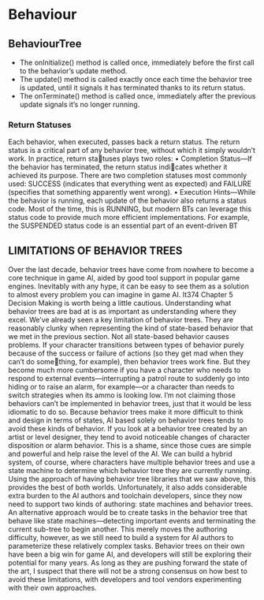 # Behaviour

## BehaviourTree

- The onInitialize() method is called once, immediately before the first call to
  the behavior’s update method.
- The update() method is called exactly once each time the behavior tree is
  updated, until it signals it has terminated thanks to its return status.
- The onTerminate() method is called once, immediately after the previous
  update signals it’s no longer running.

### Return Statuses

Each behavior, when executed, passes back a return status. The return status is a critical
part of any behavior tree, without which it simply wouldn’t work. In practice, return statuses plays two roles:
• Completion Status—If the behavior has terminated, the return status indicates whether it achieved its purpose. There are two completion statuses most
commonly used: SUCCESS (indicates that everything went as expected) and
FAILURE (specifies that something apparently went wrong).
• Execution Hints—While the behavior is running, each update of the behavior
also returns a status code. Most of the time, this is RUNNING, but modern BTs
can leverage this status code to provide much more efficient implementations. For
example, the SUSPENDED status code is an essential part of an event-driven BT

## LIMITATIONS OF BEHAVIOR TREES

Over the last decade, behavior trees have come from nowhere to become a core technique in
game AI, aided by good tool support in popular game engines. Inevitably with any hype, it
can be easy to see them as a solution to almost every problem you can imagine in game AI. It374 Chapter 5 Decision Making
is worth being a little cautious. Understanding what behavior trees are bad at is as important
as understanding where they excel.
We’ve already seen a key limitation of behavior trees. They are reasonably clunky when
representing the kind of state-based behavior that we met in the previous section. Not all
state-based behavior causes problems. If your character transitions between types of behavior
purely because of the success or failure of actions (so they get mad when they can’t do something, for example), then behavior trees work fine. But they become much more cumbersome
if you have a character who needs to respond to external events—interrupting a patrol route
to suddenly go into hiding or to raise an alarm, for example—or a character than needs to
switch strategies when its ammo is looking low. I’m not claiming those behaviors can’t be
implemented in behavior trees, just that it would be less idiomatic to do so.
Because behavior trees make it more difficult to think and design in terms of states, AI
based solely on behavior trees tends to avoid these kinds of behavior. If you look at a behavior
tree created by an artist or level designer, they tend to avoid noticeable changes of character
disposition or alarm behavior. This is a shame, since those cues are simple and powerful and
help raise the level of the AI.
We can build a hybrid system, of course, where characters have multiple behavior trees
and use a state machine to determine which behavior tree they are currently running. Using
the approach of having behavior tree libraries that we saw above, this provides the best of
both worlds. Unfortunately, it also adds considerable extra burden to the AI authors and
toolchain developers, since they now need to support two kinds of authoring: state machines
and behavior trees.
An alternative approach would be to create tasks in the behavior tree that behave like state
machines—detecting important events and terminating the current sub-tree to begin another.
This merely moves the authoring difficulty, however, as we still need to build a system for AI
authors to parameterize these relatively complex tasks.
Behavior trees on their own have been a big win for game AI, and developers will still be
exploring their potential for many years. As long as they are pushing forward the state of the
art, I suspect that there will not be a strong consensus on how best to avoid these limitations,
with developers and tool vendors experimenting with their own approaches.
